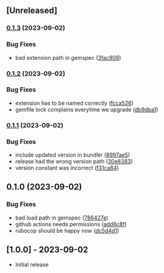 ## [Unreleased]

### [0.1.3](https://www.github.com/lygaret/sqlite3-extension-gems/compare/v0.1.2...v0.1.3) (2023-09-02)


### Bug Fixes

* bad extension path in gemspec ([3fac909](https://www.github.com/lygaret/sqlite3-extension-gems/commit/3fac909b349e99962951ff105fa3b08ff8ca3b85))

### [0.1.2](https://www.github.com/lygaret/sqlite3-extension-gems/compare/v0.1.1...v0.1.2) (2023-09-02)


### Bug Fixes

* extension has to be named correctly ([fcca526](https://www.github.com/lygaret/sqlite3-extension-gems/commit/fcca5264b1ccebf34e43da6161d7f06ec08b0c5b))
* gemfile lock complains everytime we upgrade ([db9dba1](https://www.github.com/lygaret/sqlite3-extension-gems/commit/db9dba1a992ab1b1bb32831267a9fccb1fc188a5))

### [0.1.1](https://www.github.com/lygaret/sqlite3-extension-gems/compare/v0.1.0...v0.1.1) (2023-09-02)


### Bug Fixes

* include updated version in bundler ([8997ae5](https://www.github.com/lygaret/sqlite3-extension-gems/commit/8997ae51ef759dcb8a4a6bdef4c02be8d3344d64))
* release had the wrong version path ([30e8383](https://www.github.com/lygaret/sqlite3-extension-gems/commit/30e8383b0ac2ed8f5beadf952303b78ea134e6bc))
* version constant was incorrect ([f31ca84](https://www.github.com/lygaret/sqlite3-extension-gems/commit/f31ca84decd911a34ab97f83796306a538b0e87b))

## 0.1.0 (2023-09-02)


### Bug Fixes

* bad load path in gemspec ([786427e](https://www.github.com/lygaret/sqlite3-extension-gems/commit/786427ed9949146c978e30b82f20721c294a69a4))
* github actions needs permissions ([add6c8f](https://www.github.com/lygaret/sqlite3-extension-gems/commit/add6c8ffc401ac3e81198b9435da7740665014da))
* rubocop should be happy now ([dc5d4d1](https://www.github.com/lygaret/sqlite3-extension-gems/commit/dc5d4d16022fc8bd0cdc532a3220f3ed6d350513))

## [1.0.0] - 2023-09-02

- Initial release
